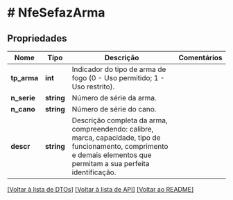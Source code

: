 # # NfeSefazArma

## Propriedades

Nome | Tipo | Descrição | Comentários
------------ | ------------- | ------------- | -------------
**tp_arma** | **int** | Indicador do tipo de arma de fogo (0 - Uso permitido; 1 - Uso restrito). |
**n_serie** | **string** | Número de série da arma. |
**n_cano** | **string** | Número de série do cano. |
**descr** | **string** | Descrição completa da arma, compreendendo: calibre, marca, capacidade, tipo de funcionamento, comprimento e demais elementos que permitam a sua perfeita identificação. |

[[Voltar à lista de DTOs]](../../README.md#models) [[Voltar à lista de API]](../../README.md#endpoints) [[Voltar ao README]](../../README.md)
